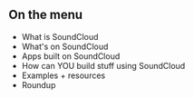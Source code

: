 ## On the menu

* What is SoundCloud
* What's on SoundCloud
* Apps built on SoundCloud
* How can YOU build stuff using SoundCloud
* Examples + resources
* Roundup
